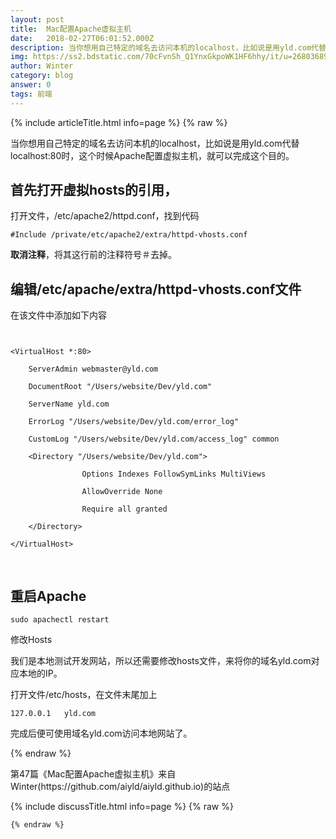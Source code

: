 ```yaml
---
layout: post
title:  Mac配置Apache虚拟主机
date:   2018-02-27T06:01:52.000Z
description: 当你想用自己特定的域名去访问本机的localhost，比如说是用yld.com代替localhost 80时，这个时候Apache配置虚拟主机，就可以完成这个目...
img: https://ss2.bdstatic.com/70cFvnSh_Q1YnxGkpoWK1HF6hhy/it/u=2680368986,2288920714&fm=26&gp=0.jpg
author: Winter
category: blog
answer: 0
tags: 前端
---
```

<div class="article-root">
  <div class="article">
    {% include articleTitle.html info=page %}
    {% raw %}
    <div class="article-content"><p>当你想用自己特定的域名去访问本机的localhost，比如说是用yld.com代替localhost:80时，这个时候Apache配置虚拟主机，就可以完成这个目的。</p>

<h2>首先打开虚拟hosts的引用，</h2>

<p>打开文件，/etc/apache2/httpd.conf，找到代码</p>

<pre>
<code>#Include /private/etc/apache2/extra/httpd-vhosts.conf</code></pre>

<p><strong>取消注释</strong>，将其这行前的注释符号＃去掉。</p>

<h2>编辑/etc/apache/extra/httpd-vhosts.conf文件</h2>

<p>在该文件中添加如下内容</p>

<pre>
<code>

&lt;VirtualHost *:80&gt;

    ServerAdmin webmaster@yld.com

    DocumentRoot &quot;/Users/website/Dev/yld.com&quot;

    ServerName yld.com

    ErrorLog &quot;/Users/website/Dev/yld.com/error_log&quot;

    CustomLog &quot;/Users/website/Dev/yld.com/access_log&quot; common

    &lt;Directory &quot;/Users/website/Dev/yld.com&quot;&gt;

                Options Indexes FollowSymLinks MultiViews

                AllowOverride None

                Require all granted

    &lt;/Directory&gt;

&lt;/VirtualHost&gt;

</code>
</pre>

<h2>重启Apache</h2>

<pre>
<code>sudo apachectl restart</code></pre>

<p>修改Hosts</p>

<p>我们是本地测试开发网站，所以还需要修改hosts文件，来将你的域名yld.com对应本地的IP。</p>

<p>打开文件/etc/hosts，在文件末尾加上</p>

<pre>
<code>127.0.0.1   yld.com</code>
</pre>

<p>完成后便可使用域名yld.com访问本地网站了。</p>
</div>
    {% endraw %}
  </div>
  <p class="winter_mark">第47篇《Mac配置Apache虚拟主机》来自Winter(https://github.com/aiyld/aiyld.github.io)的站点</p>
  <div class="discuss-wrapper">
    {% include discussTitle.html info=page %}
    {% raw %}
    
    {% endraw %}
  </div>
<div>

